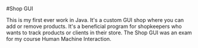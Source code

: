 #Shop GUI

This is my first ever work in Java. It's a custom GUI shop where you can add or remove products.
It's a beneficial program for shopkeepers who wants to track products or clients in their store.
The Shop GUI was an exam for my course Human Machine Interaction. 

